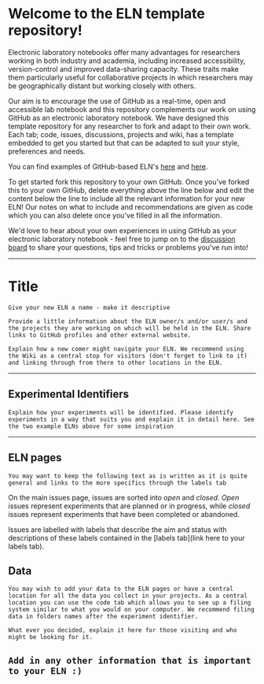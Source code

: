 # Welcome to the ELN template repository!

Electronic laboratory notebooks offer many advantages for researchers working in both industry and academia, including increased accessibility, version-control and improved data-sharing capacity. These traits make them particularly useful for collaborative projects in which researchers may be geographically distant but working closely with others.

Our aim is to encourage the use of GitHub as a real-time, open and accessible lab notebook and this repository complements our work on using GitHub as an electronic laboratory notebook. We have designed this template repository for any researcher to fork and adapt to their own work. Each tab; code, issues, discussions, projects and wiki, has a template embedded to get you started but that can be adapted to suit your style, preferences and needs. 

You can find examples of GitHub-based ELN's [here](https://github.com/KlementineJBS/USYD_PhD_ELN) and [here](https://github.com/TheBreakingGoodProject/ELN-Kymberley-Scroggie).

To get started fork this repository to your own GitHub. Once you've forked this to your own GitHub, delete everything above the line below and edit the content below the line to include all the relevant information for your new ELN! Our notes on what to include and recommendations are given as code which you can also delete once you've filled in all the information.

We'd love to hear about your own experiences in using GitHub as your electronic laboratory notebook - feel free to jump on to the [discussion board](https://github.com/TheBreakingGoodProject/ELN-Templates/discussions/2) to share your questions, tips and tricks or problems you've run into!

---
# Title 
`Give your new ELN a name - make it descriptive`

`Provide a little information about the ELN owner/s and/or user/s and the projects they are working on which will be held in the ELN. Share links to GitHub profiles and other external website.`

`Explain how a new comer might navigate your ELN. We recommend using the Wiki as a central stop for visitors (don't forget to link to it) and linking through from there to other locations in the ELN.`

---
## Experimental Identifiers

`Explain how your experiments will be identified. Please identify experiments in a way that suits you and explain it in detail here. See the two example ELNs above for some inspiration`

---
## ELN pages

`You may want to keep the following text as is written as it is quite general and links to the more specifics through the labels tab`

On the main issues page, issues are sorted into _open_ and _closed_. _Open_ issues represent experiments that are planned or in progress, while _closed_ issues represent experiments that have been completed or abandoned.

Issues are labelled with labels that describe the aim and status with descriptions of these labels contained in the [labels tab](link here to your labels tab).

## Data

`You may wish to add your data to the ELN pages or have a central location for all the data you collect in your projects. As a central location you can use the code tab which allows you to see up a filing system similar to what you would on your computer. We recommend filing data in folders names after the experiment identifier.`

`What ever you decided, explain it here for those visiting and who might be looking for it.`

## `Add in any other information that is important to your ELN :)`

